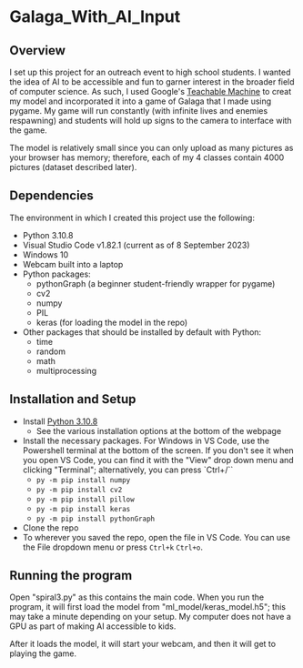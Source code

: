 # Galaga_With_AI_Input

## Overview

I set up this project for an outreach event to high school students.  I wanted the idea of AI to be accessible and fun to garner interest in the broader field of computer science.  As such, I used Google's [Teachable Machine](https://teachablemachine.withgoogle.com/train) to creat my model and incorporated it into a game of Galaga that I made using pygame.  My game will run constantly (with infinite lives and enemies respawning) and students will hold up signs to the camera to interface with the game.

The model is relatively small since you can only upload as many pictures as your browser has memory; therefore, each of my 4 classes contain 4000 pictures (dataset described later).

## Dependencies

The environment in which I created this project use the following:

- Python 3.10.8
- Visual Studio Code v1.82.1 (current as of 8 September 2023)
- Windows 10
- Webcam built into a laptop
- Python packages:
	- pythonGraph (a beginner student-friendly wrapper for pygame)
	- cv2
	- numpy
	- PIL
	- keras (for loading the model in the repo)
- Other packages that should be installed by default with Python:
	- time
	- random
	- math
	- multiprocessing

## Installation and Setup

- Install [Python 3.10.8](https://www.python.org/downloads/release/python-3108/)
	- See the various installation options at the bottom of the webpage
- Install the necessary packages.  For Windows in VS Code, use the Powershell terminal at the bottom of the screen.  If you don't see it when you open VS Code, you can find it with the "View" drop down menu and clicking "Terminal"; alternatively, you can press `Ctrl+/``
	- `py -m pip install numpy`
	- `py -m pip install cv2`
	- `py -m pip install pillow`
	- `py -m pip install keras`
	- `py -m pip install pythonGraph`
- Clone the repo
- To wherever you saved the repo, open the file in VS Code.  You can use the File dropdown menu or press `Ctrl+k` `Ctrl+o`.

## Running the program

Open "spiral3.py" as this contains the main code.  When you run the program, it will first load the model from "ml_model/keras_model.h5"; this may take a minute depending on your setup.  My computer does not have a GPU as part of making AI accessible to kids.  

After it loads the model, it will start your webcam, and then it will get to playing the game.  